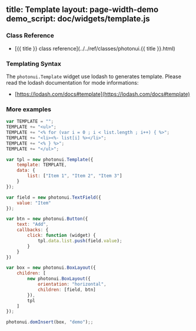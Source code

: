 title: Template
layout: page-width-demo
demo_script: doc/widgets/template.js
---

### Class Reference

* [{{ title }} class reference](../../ref/classes/photonui.{{ title }}.html)


### Templating Syntax

The `photonui.Template` widget use lodash to generates template. Please read the lodash documentation for mode informations:

* [https://lodash.com/docs#template](https://lodash.com/docs#template)


### More examples

```javascript
var TEMPLATE = "";
TEMPLATE += "<ul>";
TEMPLATE += "<% for (var i = 0 ; i < list.length ; i++) { %>";
TEMPLATE += "<li><%- list[i] %></li>";
TEMPLATE += "<% } %>";
TEMPLATE += "</ul>";

var tpl = new photonui.Template({
    template: TEMPLATE,
    data: {
        list: ["Item 1", "Item 2", "Item 3"]
    }
});

var field = new photonui.TextField({
    value: "Item"
});

var btn = new photonui.Button({
    text: "Add",
    callbacks: {
        click: function (widget) {
            tpl.data.list.push(field.value);
        }
    }
})

var box = new photonui.BoxLayout({
    children: [
        new photonui.BoxLayout({
            orientation: "horizontal",
            children: [field, btn]
        }),
        tpl
    ]
});

photonui.domInsert(box, "demo");;
```

